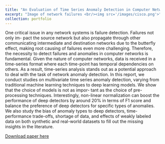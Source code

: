 ```yaml
---
title: "An Evaluation of Time Series Anomaly Detection in Computer Networks"
excerpt: "Image of network failures <br/><img src='/images/cisco.png'>"
collection: portfolio
---
```


One critical issue in any network systems is failure detection. Failures not only im-
pact the source network but also propagate through other communicating intermediate
and destination networks due to the butterfly effect, making root causing of failures
even more challenging. Therefore, the necessity to detect failures and anomalies in
computer networks is fundamental. Given the nature of computer networks, data is
received in a time-series format where each time-point has temporal dependencies on
others. As a result, time-series analysis stands out as a potential approach to deal
with the task of network anomaly detection. In this report, we conduct studies on
multivariate time series anomaly detection, varying from traditional machine learning
techniques to deep learning models. We show that the choice of models is not as impor-
tant as the choice of pre-processing techniques. Interestingly, non-linear normalization
can boost the performance of deep detectors by around 20% in terms of F1 score and
balance the preference of deep detectors for specific types of anomalies. We also study
the bias of anomaly types to deep detectors, time-performance trade-offs, shortage of
data, and effects of weakly labeled data on both synthetic and real-world datasets to
fill out the missing insights in the literature.

[Download paper here](http://academicpages.github.io/files/MTSNetwork_ICOIN.pdf)
